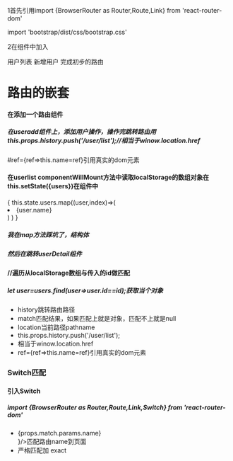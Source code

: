 <p>1首先引用import {BrowserRouter as Router,Route,Link} from 'react-router-dom'</p>
<p>import  'bootstrap/dist/css/bootstrap.css'</p>
<p>2在组件中加入</p>
<Link to="/user/list">用户列表</Link>
<Route path="/user/list" component={UserList} />
<Link to="/user/add">新增用户</Link>
<Route path="/user/add" component={UserAdd} />
完成初步的路由
<h1>路由的嵌套</h1>
<h4>在添加一个路由组件<Route path="/user/userdetail/:id" component={UserDetail} /></h4>
<h5>在useradd组件上，添加用户操作，操作完跳转路由用 this.props.history.push('/user/list');//相当于winow.location.href</h5>
<p>#ref={ref=>this.name=ref}引用真实的dom元素</p>
<h4>在userlist componentWillMount方法中读取localStorage的数组对象在this.setState({users})在组件中</h4>
{
	this.state.users.map((user,index)=>(
		<li className="list-group-item" key={index}><Link to={"/user/userdetail/"+user.id}>{user.name}</Link></li>
		)
	)
}
<h5>我在map方法踩坑了，结构体</h5>
<h5>然后在跳转userDetail组件</h5>
<h4>//遍历从localStorage数组与传入的id做匹配</h4>
<h5>let user=users.find(user=>user.id==id);获取当个对象</h5>
<ul>
	<li>history跳转路由路径</li>
	<li>match匹配结果，如果匹配上就是对象，匹配不上就是null</li>
	<li>location当前路径pathname</li>
	<li>this.props.history.push('/user/list');</li>
	<li>相当于winow.location.href</li>
	<li>ref={ref=>this.name=ref}引用真实的dom元素</li>
</ul>
<h3>Switch匹配</h3>
<h4>引入Switch</h4>
<h5>import {BrowserRouter as Router,Route,Link,Switch} from 'react-router-dom'</h5>
<ul>
	<li><Route path="/:name" render={props=><div>{props.match.params.name}</div>}/><span>匹配路由name到页面</span></li>
	<li><Route path="/" exact render={hello}/><span>严格匹配加 exact</span></li>
</ul>

